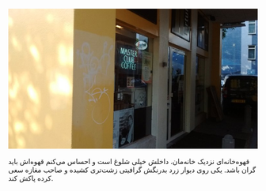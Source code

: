 <!-- 
.. title: پیاده‌روی در دلفت-سه جولای دوهزار و پانزده
.. slug: 2015-07-03-lopen-in-delft
.. date: 2015-07-03 20:14:54 UTC+02:00
.. tags: 
.. category: پیاده‌روی در دلفت
.. link: 
.. description: 
.. type: text
-->

![delft](/20150703_delft_small.jpg)

قهوه‌خانه‌ای نزدیک خانه‌مان. داخلش خیلی شلوغ است و احساس می‌کنم قهوه‌اش باید گران باشد. یکی روی دیوار زرد بدرنگش گرافیتی زشت‌تری کشیده و صاحب مغازه سعی کرده پاکش کند.

